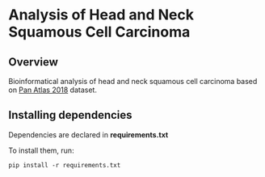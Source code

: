# Analysis of Head and Neck Squamous Cell Carcinoma

## Overview
Bioinformatical analysis of head and neck squamous cell carcinoma based on [Pan Atlas 2018](https://www.cbioportal.org/study/summary?id=hnsc_tcga_pan_can_atlas_2018) dataset.

## Installing dependencies

Dependencies are declared in __requirements.txt__

To install them, run:
```
pip install -r requirements.txt
```